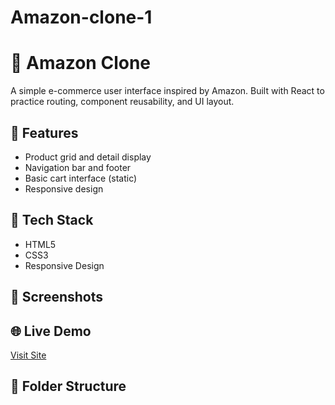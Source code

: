 # Amazon-clone-1
# 🛒 Amazon Clone

A simple e-commerce user interface inspired by Amazon. Built with React to practice routing, component reusability, and UI layout.

## 🚀 Features
- Product grid and detail display
- Navigation bar and footer
- Basic cart interface (static)
- Responsive design

## 🧰 Tech Stack
- HTML5
- CSS3
- Responsive Design

## 📸 Screenshots
<!-- Add screenshots once available -->
<!-- ![Home](./screenshots/home.png) -->

## 🌐 Live Demo
[Visit Site](https://your-vercel-link.vercel.app)

## 📁 Folder Structure

